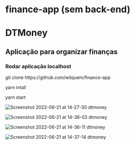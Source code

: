 # finance-app (sem back-end)

<h1>DTMoney</h1>

<h2>Aplicação para organizar finanças</h2>

<h3>Rodar aplicação localhost</h3>
    <p>git clone https://github.com/wilquem/finance-app </p>
    <p>yarn intall </p>
    <p>yarn start </p>

![Screenshot 2022-06-21 at 14-27-30 dtmoney](https://user-images.githubusercontent.com/93217081/174862879-151615d9-962e-4477-8876-a34db5bf855c.png)

![Screenshot 2022-06-21 at 14-36-03 dtmoney](https://user-images.githubusercontent.com/93217081/174862927-72a3c209-d0b6-467e-9bb9-205052907a13.png)

![Screenshot 2022-06-21 at 14-36-11 dtmoney](https://user-images.githubusercontent.com/93217081/174862939-a8478385-79fa-47a2-bde8-2f8907900bbf.png)

![Screenshot 2022-06-21 at 14-37-14 dtmoney](https://user-images.githubusercontent.com/93217081/174862949-5bf609aa-cbe4-4376-8299-32f87a257a8e.png)
